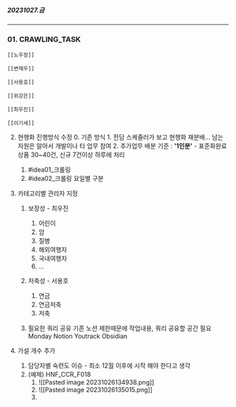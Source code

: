 
##### 20231027.금

---

### 01. CRAWLING_TASK
	
	[[노우정]]
	
	[[변재우]]
	
	[[서용호]]
	
	[[위강은]]
	
	[[최우진]] 
	
	[[이기세]]


02. 현행화 진행방식 수정
	0. 기존 방식
		1. 전담 스케줄러가 보고 현행화 재분배... 남는 자원은 알아서 개발이나 타 업무 참여
		2. 추가업무 배분 기준 :  **'1인분'** - 표준화완료 상품 30~40건, 신규 7건이상 하루에 처리

	1. #idea01_크롤링 
	2. #idea02_크롤링 요일별 구분


03. 카테고리별 관리자 지정
	1. 보장성 - 최우진
		1. 어린이
		2. 암
		3. 질병
		4. 해외여행자
		5. 국내여행자
		6. ...

	2. 저축성 - 서용호
		1. 연금
		2. 연금저축
		3. 저축

	3. 필요한 쿼리 공유
		기존 노션 제한때문에 작업내용, 쿼리 공유할 공간 필요
		Monday
		Notion 
		Youtrack 
		Obsidian
		

04. 가설 개수 추가
	1. 담당자별 숙련도 이슈 - 최소 12월 이후에 시작 해야 한다고 생각
	2. (예제) HNF_CCR_F018
		1. ![[Pasted image 20231026134938.png]]
		2. ![[Pasted image 20231026135015.png]]
		4. 